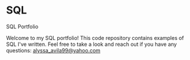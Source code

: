 # SQL
SQL Portfolio

Welcome to my SQL portfolio! This code repository contains examples of SQL I've written. Feel free to take a look and reach out if you have any questions: alyssa_avila99@yahoo.com
